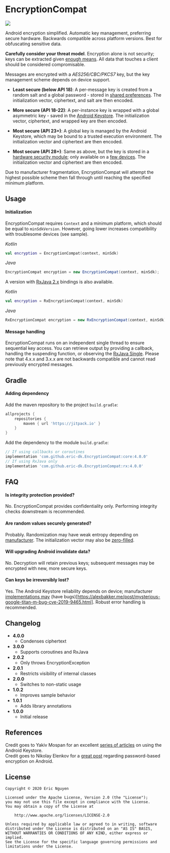 # EncryptionCompat

[![](https://jitpack.io/v/com.github.eric-dk/EncryptionCompat.svg)](https://jitpack.io/#com.github.eric-dk/EncryptionCompat)

Android encryption simplified. Automatic key management, preferring secure hardware. Backwards compatible across platform versions. Best for obfuscating sensitive data.

**Carefully consider your threat model**. Encryption alone is not security; keys can be extracted given [enough means](https://developer.android.com/training/articles/keystore.html#ExtractionPrevention). All data that touches a client should be considered compromisable.

Messages are encrypted with a *AES256/CBC/PKCS7* key, but the key management scheme depends on device support.

* **Least secure (below API 18)**: A per-message key is created from a random salt and a global password - stored in [shared preferences](https://developer.android.com/training/data-storage/shared-preferences). The initialization vector, ciphertext, and salt are then encoded.

* **More secure (API 18-22)**: A per-instance key is wrapped with a global asymmetric key - saved in the [Android Keystore](https://developer.android.com/training/articles/keystore.html). The initialization vector, ciphertext, and wrapped key are then encoded.

* **Most secure (API 23+)**: A global key is managed by the Android Keystore, which may be bound to a trusted execution environment. The initialization vector and ciphertext are then encoded.

* **Most secure (API 28+)**: Same as above, but the key is stored in a [hardware security module](https://developer.android.com/training/articles/keystore#HardwareSecurityModule); only available on a [few devices](https://github.com/GrapheneOS/AttestationSamples). The initialization vector and ciphertext are then encoded.

Due to manufacturer fragmentation, EncryptionCompat will attempt the highest possible scheme then fall through until reaching the specified minimum platform.

## Usage

#### Initialization

EncryptionCompat requires `Context` and a minimum platform, which should be equal to `minSdkVersion`. However, going lower increases compatibility with troublesome devices (see sample).

*Kotlin*
```kotlin
val encryption = EncryptionCompat(context, minSdk)
```
*Java*
```java
EncryptionCompat encryption = new EncryptionCompat(context, minSdk);
```

A version with [RxJava 2.x](https://github.com/ReactiveX/RxJava) bindings is also available.

*Kotlin*
```kotlin
val encryption = RxEncryptionCompat(context, minSdk)
```
*Java*
```java
RxEncryptionCompat encryption = new RxEncryptionCompat(context, minSdk);
```

#### Message handling

EncryptionCompat runs on an independent single thread to ensure sequential key access. You can retrieve output by providing a callback, handling the suspending function, or observing the [RxJava Single](http://reactivex.io/documentation/single.html). Please note that 4.x.x and 3.x.x are not backwards compatible and cannot read previously encrypted messages.

## Gradle

#### Adding dependency

Add the maven repository to the project `build.gradle`:
```gradle
allprojects {
    repositories {
        maven { url 'https://jitpack.io' }
    }
}
```

Add the dependency to the module `build.gradle`:
```gradle
// If using callbacks or coroutines
implementation 'com.github.eric-dk.EncryptionCompat:core:4.0.0'
// If using RxJava only
implementation 'com.github.eric-dk.EncryptionCompat:rx:4.0.0'
```

## FAQ

#### Is integrity protection provided?
No. EncryptionCompat provides confidentiality only. Performing integrity checks downstream is recommended.

#### Are random values securely generated?
Probably. Randomization may have weak entropy depending on [manufacturer](https://android-developers.googleblog.com/2013/08/some-securerandom-thoughts.html). The initialization vector may also be [zero-filled](https://stackoverflow.com/a/31037133).

#### Will upgrading Android invalidate data?
No. Decryption will retain previous keys; subsequent messages may be encrypted with new, more secure keys.

#### Can keys be irreversibly lost?
Yes. The Android Keystore reliability depends on device; manufacturer [implementations may](https://doridori.github.io/android-security-the-forgetful-keystore/) (have bugs)[https://alexbakker.me/post/mysterious-google-titan-m-bug-cve-2019-9465.html]. Robust error handling is recommended.

## Changelog

* **4.0.0**
    * Condenses ciphertext
* **3.0.0**
    * Supports coroutines and RxJava
* **2.0.2**
    * Only throws EncryptionException
* **2.0.1**
    * Restricts visibility of internal classes
* **2.0.0**
    * Switches to non-static usage
* **1.0.2**
    * Improves sample behavior
* **1.0.1**
    * Adds library annotations
* **1.0.0**
    * Initial release

## References

Credit goes to Yakiv Mospan for an excellent [series of articles](https://proandroiddev.com/secure-data-in-android-encryption-7eda33e68f58) on using the Android Keystore.  
Credit goes to Nikolay Elenkov for a [great post](https://nelenkov.blogspot.com/2012/04/using-password-based-encryption-on.html) regarding password-based encryption on Android.

## License

    Copyright © 2020 Eric Nguyen

    Licensed under the Apache License, Version 2.0 (the "License");
    you may not use this file except in compliance with the License.
    You may obtain a copy of the License at

        http://www.apache.org/licenses/LICENSE-2.0

    Unless required by applicable law or agreed to in writing, software
    distributed under the License is distributed on an "AS IS" BASIS,
    WITHOUT WARRANTIES OR CONDITIONS OF ANY KIND, either express or implied.
    See the License for the specific language governing permissions and
    limitations under the License.
